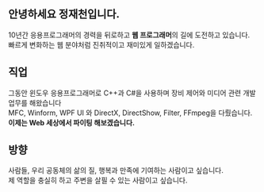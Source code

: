 ## 안녕하세요 정재천입니다.
10년간 응용프로그래머의 경력을 뒤로하고 **웹 프로그래머**의 길에 도전하고 있습니다.<br>
빠르게 변화하는 웹 분야처럼 진취적이고 재미있게 일하겠습니다.

## 직업
그동안 윈도우 응용프로그래머로 C++과 C#을 사용하며 장비 제어와 미디어 관련 개발 업무를 해왔습니다<br>
MFC, Winform, WPF UI 와 DirectX, DirectShow, Filter, FFmpeg을 다뤘습니다.<br>
**이제는 Web 세상에서 파이팅 해보겠습니다.**


## 방향
사람들, 우리 공동체의 삶의 질, 행복과 만족에 기여하는 사람이고 싶습니다.<br>
제 역할을 충실히 하고 주변을 살필 수 있는 사람이고 싶습니다.

